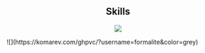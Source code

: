 <h2 align="center">Skills </h2>

<p align="center">
  <a href="https://skillicons.dev">
    <img src="https://skillicons.dev/icons?i=python,vscode,js,css,html" />
  </a>
</p>
![](https://komarev.com/ghpvc/?username=formalite&color=grey)
